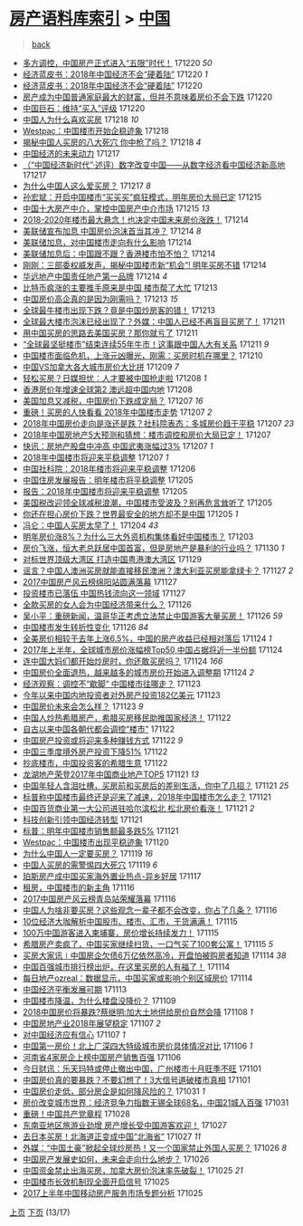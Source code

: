 [房产语料库索引](../../README.md)  > [中国](中国.md)
====
> [back](../README.md)

- [多方调控，中国房产正式进入“五限”时代！](http://jkwz.applinzi.com/ittc/7049166371399664656.html#%E5%A4%9A%E6%96%B9%E8%B0%83%E6%8E%A7%EF%BC%8C%E4%B8%AD%E5%9B%BD%E6%88%BF%E4%BA%A7%E6%AD%A3%E5%BC%8F%E8%BF%9B%E5%85%A5%E2%80%9C%E4%BA%94%E9%99%90%E2%80%9D%E6%97%B6%E4%BB%A3%EF%BC%81) 171220 *50* 
- [经济蓝皮书：2018年中国经济不会“硬着陆”](http://jkwz.applinzi.com/ittc/7049165924928586769.html#%E7%BB%8F%E6%B5%8E%E8%93%9D%E7%9A%AE%E4%B9%A6%EF%BC%9A2018%E5%B9%B4%E4%B8%AD%E5%9B%BD%E7%BB%8F%E6%B5%8E%E4%B8%8D%E4%BC%9A%E2%80%9C%E7%A1%AC%E7%9D%80%E9%99%86%E2%80%9D) 171220 *1* 
- [经济蓝皮书：2018年中国经济不会“硬着陆”](http://jkwz.applinzi.com/ittc/7049107429189485585.html#%E7%BB%8F%E6%B5%8E%E8%93%9D%E7%9A%AE%E4%B9%A6%EF%BC%9A2018%E5%B9%B4%E4%B8%AD%E5%9B%BD%E7%BB%8F%E6%B5%8E%E4%B8%8D%E4%BC%9A%E2%80%9C%E7%A1%AC%E7%9D%80%E9%99%86%E2%80%9D) 171220  
- [房产成为中国普通家庭最大的财富，但并不意味着房价不会下跌](http://jkwz.applinzi.com/ittc/7049104278247965712.html#%E6%88%BF%E4%BA%A7%E6%88%90%E4%B8%BA%E4%B8%AD%E5%9B%BD%E6%99%AE%E9%80%9A%E5%AE%B6%E5%BA%AD%E6%9C%80%E5%A4%A7%E7%9A%84%E8%B4%A2%E5%AF%8C%EF%BC%8C%E4%BD%86%E5%B9%B6%E4%B8%8D%E6%84%8F%E5%91%B3%E7%9D%80%E6%88%BF%E4%BB%B7%E4%B8%8D%E4%BC%9A%E4%B8%8B%E8%B7%8C) 171220  
- [中国巨石：维持“买入”评级](http://jkwz.applinzi.com/ittc/7049103880774747153.html#%E4%B8%AD%E5%9B%BD%E5%B7%A8%E7%9F%B3%EF%BC%9A%E7%BB%B4%E6%8C%81%E2%80%9C%E4%B9%B0%E5%85%A5%E2%80%9D%E8%AF%84%E7%BA%A7) 171220  
- [中国人为什么喜欢买房](http://jkwz.applinzi.com/ittc/7048505724475278353.html#%E4%B8%AD%E5%9B%BD%E4%BA%BA%E4%B8%BA%E4%BB%80%E4%B9%88%E5%96%9C%E6%AC%A2%E4%B9%B0%E6%88%BF) 171218 *10* 
- [Westpac：中国楼市开始企稳迹象](http://jkwz.applinzi.com/ittc/7048503649297237008.html#Westpac%EF%BC%9A%E4%B8%AD%E5%9B%BD%E6%A5%BC%E5%B8%82%E5%BC%80%E5%A7%8B%E4%BC%81%E7%A8%B3%E8%BF%B9%E8%B1%A1) 171218  
- [揭秘中国人买房的八大死穴 你中枪了吗？](http://jkwz.applinzi.com/ittc/7048413788557018128.html#%E6%8F%AD%E7%A7%98%E4%B8%AD%E5%9B%BD%E4%BA%BA%E4%B9%B0%E6%88%BF%E7%9A%84%E5%85%AB%E5%A4%A7%E6%AD%BB%E7%A9%B4+%E4%BD%A0%E4%B8%AD%E6%9E%AA%E4%BA%86%E5%90%97%EF%BC%9F) 171218 *4* 
- [中国经济的未来动力](http://jkwz.applinzi.com/ittc/7047982844889007120.html#%E4%B8%AD%E5%9B%BD%E7%BB%8F%E6%B5%8E%E7%9A%84%E6%9C%AA%E6%9D%A5%E5%8A%A8%E5%8A%9B) 171217  
- [（“中国经济新时代”·述评）数字改变中国——从数字经济看中国经济新高地](http://jkwz.applinzi.com/ittc/7047958735513715729.html#%EF%BC%88%E2%80%9C%E4%B8%AD%E5%9B%BD%E7%BB%8F%E6%B5%8E%E6%96%B0%E6%97%B6%E4%BB%A3%E2%80%9D%C2%B7%E8%BF%B0%E8%AF%84%EF%BC%89%E6%95%B0%E5%AD%97%E6%94%B9%E5%8F%98%E4%B8%AD%E5%9B%BD%E2%80%94%E2%80%94%E4%BB%8E%E6%95%B0%E5%AD%97%E7%BB%8F%E6%B5%8E%E7%9C%8B%E4%B8%AD%E5%9B%BD%E7%BB%8F%E6%B5%8E%E6%96%B0%E9%AB%98%E5%9C%B0) 171217  
- [为什么中国人这么爱买房？](http://jkwz.applinzi.com/ittc/7046526935679632401.html#%E4%B8%BA%E4%BB%80%E4%B9%88%E4%B8%AD%E5%9B%BD%E4%BA%BA%E8%BF%99%E4%B9%88%E7%88%B1%E4%B9%B0%E6%88%BF%EF%BC%9F) 171217 *8* 
- [孙宏斌：开启中国楼市“买买买”疯狂模式，明年房价大局已定](http://jkwz.applinzi.com/ittc/7047306163165611024.html#%E5%AD%99%E5%AE%8F%E6%96%8C%EF%BC%9A%E5%BC%80%E5%90%AF%E4%B8%AD%E5%9B%BD%E6%A5%BC%E5%B8%82%E2%80%9C%E4%B9%B0%E4%B9%B0%E4%B9%B0%E2%80%9D%E7%96%AF%E7%8B%82%E6%A8%A1%E5%BC%8F%EF%BC%8C%E6%98%8E%E5%B9%B4%E6%88%BF%E4%BB%B7%E5%A4%A7%E5%B1%80%E5%B7%B2%E5%AE%9A) 171215  
- [中国十大房产中介，掌控中国房产中介市场](http://jkwz.applinzi.com/ittc/7047259891624838160.html#%E4%B8%AD%E5%9B%BD%E5%8D%81%E5%A4%A7%E6%88%BF%E4%BA%A7%E4%B8%AD%E4%BB%8B%EF%BC%8C%E6%8E%8C%E6%8E%A7%E4%B8%AD%E5%9B%BD%E6%88%BF%E4%BA%A7%E4%B8%AD%E4%BB%8B%E5%B8%82%E5%9C%BA) 171215 *13* 
- [2018-2020年楼市最大悬念！也决定中国未来房价涨跌！](http://jkwz.applinzi.com/ittc/7046994745518195728.html#2018-2020%E5%B9%B4%E6%A5%BC%E5%B8%82%E6%9C%80%E5%A4%A7%E6%82%AC%E5%BF%B5%EF%BC%81%E4%B9%9F%E5%86%B3%E5%AE%9A%E4%B8%AD%E5%9B%BD%E6%9C%AA%E6%9D%A5%E6%88%BF%E4%BB%B7%E6%B6%A8%E8%B7%8C%EF%BC%81) 171214  
- [美联储宣布加息 中国房价泡沫首当其冲？](http://jkwz.applinzi.com/ittc/7046985205745714192.html#%E7%BE%8E%E8%81%94%E5%82%A8%E5%AE%A3%E5%B8%83%E5%8A%A0%E6%81%AF+%E4%B8%AD%E5%9B%BD%E6%88%BF%E4%BB%B7%E6%B3%A1%E6%B2%AB%E9%A6%96%E5%BD%93%E5%85%B6%E5%86%B2%EF%BC%9F) 171214 *8* 
- [美联储加息，对中国楼市走向有什么影响](http://jkwz.applinzi.com/ittc/7046922580114539536.html#%E7%BE%8E%E8%81%94%E5%82%A8%E5%8A%A0%E6%81%AF%EF%BC%8C%E5%AF%B9%E4%B8%AD%E5%9B%BD%E6%A5%BC%E5%B8%82%E8%B5%B0%E5%90%91%E6%9C%89%E4%BB%80%E4%B9%88%E5%BD%B1%E5%93%8D) 171214  
- [美联储加息后：中国跟不跟？香港楼市怕不怕？](http://jkwz.applinzi.com/ittc/7046894498230043664.html#%E7%BE%8E%E8%81%94%E5%82%A8%E5%8A%A0%E6%81%AF%E5%90%8E%EF%BC%9A%E4%B8%AD%E5%9B%BD%E8%B7%9F%E4%B8%8D%E8%B7%9F%EF%BC%9F%E9%A6%99%E6%B8%AF%E6%A5%BC%E5%B8%82%E6%80%95%E4%B8%8D%E6%80%95%EF%BC%9F) 171214  
- [刚刚：三部委权威发声，揭秘中国楼市新“机会”! 明年买房不错](http://jkwz.applinzi.com/ittc/7046883185181328400.html#%E5%88%9A%E5%88%9A%EF%BC%9A%E4%B8%89%E9%83%A8%E5%A7%94%E6%9D%83%E5%A8%81%E5%8F%91%E5%A3%B0%EF%BC%8C%E6%8F%AD%E7%A7%98%E4%B8%AD%E5%9B%BD%E6%A5%BC%E5%B8%82%E6%96%B0%E2%80%9C%E6%9C%BA%E4%BC%9A%E2%80%9D%21+%E6%98%8E%E5%B9%B4%E4%B9%B0%E6%88%BF%E4%B8%8D%E9%94%99) 171214  
- [华远地产中国责任地产第一品牌](http://jkwz.applinzi.com/ittc/7046809585355064337.html#%E5%8D%8E%E8%BF%9C%E5%9C%B0%E4%BA%A7%E4%B8%AD%E5%9B%BD%E8%B4%A3%E4%BB%BB%E5%9C%B0%E4%BA%A7%E7%AC%AC%E4%B8%80%E5%93%81%E7%89%8C) 171214 *4* 
- [比特币疯涨的主要推手原来是中国 楼市帮了大忙](http://jkwz.applinzi.com/ittc/7046654739700253713.html#%E6%AF%94%E7%89%B9%E5%B8%81%E7%96%AF%E6%B6%A8%E7%9A%84%E4%B8%BB%E8%A6%81%E6%8E%A8%E6%89%8B%E5%8E%9F%E6%9D%A5%E6%98%AF%E4%B8%AD%E5%9B%BD+%E6%A5%BC%E5%B8%82%E5%B8%AE%E4%BA%86%E5%A4%A7%E5%BF%99) 171213  
- [中国房价高企真的是因为刚需吗？](http://jkwz.applinzi.com/ittc/7046220870572311568.html#%E4%B8%AD%E5%9B%BD%E6%88%BF%E4%BB%B7%E9%AB%98%E4%BC%81%E7%9C%9F%E7%9A%84%E6%98%AF%E5%9B%A0%E4%B8%BA%E5%88%9A%E9%9C%80%E5%90%97%EF%BC%9F) 171213 *15* 
- [全球最牛楼市出现下跌？竟是中国炒房客的错！](http://jkwz.applinzi.com/ittc/7046561038223279120.html#%E5%85%A8%E7%90%83%E6%9C%80%E7%89%9B%E6%A5%BC%E5%B8%82%E5%87%BA%E7%8E%B0%E4%B8%8B%E8%B7%8C%EF%BC%9F%E7%AB%9F%E6%98%AF%E4%B8%AD%E5%9B%BD%E7%82%92%E6%88%BF%E5%AE%A2%E7%9A%84%E9%94%99%EF%BC%81) 171213  
- [全球最大楼市泡沫已经出现了？外媒：中国人已经不再盲目买房了！](http://jkwz.applinzi.com/ittc/7045892746655564816.html#%E5%85%A8%E7%90%83%E6%9C%80%E5%A4%A7%E6%A5%BC%E5%B8%82%E6%B3%A1%E6%B2%AB%E5%B7%B2%E7%BB%8F%E5%87%BA%E7%8E%B0%E4%BA%86%EF%BC%9F%E5%A4%96%E5%AA%92%EF%BC%9A%E4%B8%AD%E5%9B%BD%E4%BA%BA%E5%B7%B2%E7%BB%8F%E4%B8%8D%E5%86%8D%E7%9B%B2%E7%9B%AE%E4%B9%B0%E6%88%BF%E4%BA%86%EF%BC%81) 171211  
- [用中国买房的思路去美国买房？那你就亏了](http://jkwz.applinzi.com/ittc/7045849749196899345.html#%E7%94%A8%E4%B8%AD%E5%9B%BD%E4%B9%B0%E6%88%BF%E7%9A%84%E6%80%9D%E8%B7%AF%E5%8E%BB%E7%BE%8E%E5%9B%BD%E4%B9%B0%E6%88%BF%EF%BC%9F%E9%82%A3%E4%BD%A0%E5%B0%B1%E4%BA%8F%E4%BA%86) 171211  
- [“全球最坚挺楼市”结束连续55年牛市！这事跟中国人大有关系](http://jkwz.applinzi.com/ittc/7045713887180096529.html#%E2%80%9C%E5%85%A8%E7%90%83%E6%9C%80%E5%9D%9A%E6%8C%BA%E6%A5%BC%E5%B8%82%E2%80%9D%E7%BB%93%E6%9D%9F%E8%BF%9E%E7%BB%AD55%E5%B9%B4%E7%89%9B%E5%B8%82%EF%BC%81%E8%BF%99%E4%BA%8B%E8%B7%9F%E4%B8%AD%E5%9B%BD%E4%BA%BA%E5%A4%A7%E6%9C%89%E5%85%B3%E7%B3%BB) 171211 *9* 
- [中国楼市面临危机，上涨元凶曝光，刚需：买房时机在哪里？](http://jkwz.applinzi.com/ittc/7045414253400425488.html#%E4%B8%AD%E5%9B%BD%E6%A5%BC%E5%B8%82%E9%9D%A2%E4%B8%B4%E5%8D%B1%E6%9C%BA%EF%BC%8C%E4%B8%8A%E6%B6%A8%E5%85%83%E5%87%B6%E6%9B%9D%E5%85%89%EF%BC%8C%E5%88%9A%E9%9C%80%EF%BC%9A%E4%B9%B0%E6%88%BF%E6%97%B6%E6%9C%BA%E5%9C%A8%E5%93%AA%E9%87%8C%EF%BC%9F) 171210  
- [中国VS加拿大各大城市房价大比拼](http://jkwz.applinzi.com/ittc/7044993078824272913.html#%E4%B8%AD%E5%9B%BDVS%E5%8A%A0%E6%8B%BF%E5%A4%A7%E5%90%84%E5%A4%A7%E5%9F%8E%E5%B8%82%E6%88%BF%E4%BB%B7%E5%A4%A7%E6%AF%94%E6%8B%BC) 171209 *7* 
- [轻松买房？日媒担忧：人才要被中国抢走啦](http://jkwz.applinzi.com/ittc/7044841835065771024.html#%E8%BD%BB%E6%9D%BE%E4%B9%B0%E6%88%BF%EF%BC%9F%E6%97%A5%E5%AA%92%E6%8B%85%E5%BF%A7%EF%BC%9A%E4%BA%BA%E6%89%8D%E8%A6%81%E8%A2%AB%E4%B8%AD%E5%9B%BD%E6%8A%A2%E8%B5%B0%E5%95%A6) 171208 *1* 
- [香港房价年增速全球第2 澳远超中国内地](http://jkwz.applinzi.com/ittc/7044641261955318800.html#%E9%A6%99%E6%B8%AF%E6%88%BF%E4%BB%B7%E5%B9%B4%E5%A2%9E%E9%80%9F%E5%85%A8%E7%90%83%E7%AC%AC2+%E6%BE%B3%E8%BF%9C%E8%B6%85%E4%B8%AD%E5%9B%BD%E5%86%85%E5%9C%B0) 171208  
- [美国加息又减税，中国房价下跌成定局？](http://jkwz.applinzi.com/ittc/7044430430944625680.html#%E7%BE%8E%E5%9B%BD%E5%8A%A0%E6%81%AF%E5%8F%88%E5%87%8F%E7%A8%8E%EF%BC%8C%E4%B8%AD%E5%9B%BD%E6%88%BF%E4%BB%B7%E4%B8%8B%E8%B7%8C%E6%88%90%E5%AE%9A%E5%B1%80%EF%BC%9F) 171207 *16* 
- [重磅！买房的人快看看 2018年中国楼市走势](http://jkwz.applinzi.com/ittc/7044325794443166736.html#%E9%87%8D%E7%A3%85%EF%BC%81%E4%B9%B0%E6%88%BF%E7%9A%84%E4%BA%BA%E5%BF%AB%E7%9C%8B%E7%9C%8B+2018%E5%B9%B4%E4%B8%AD%E5%9B%BD%E6%A5%BC%E5%B8%82%E8%B5%B0%E5%8A%BF) 171207 *2* 
- [2018年中国房价走向是涨还是跌？社科院表态：多城房价趋于平稳](http://jkwz.applinzi.com/ittc/7044321242386007057.html#2018%E5%B9%B4%E4%B8%AD%E5%9B%BD%E6%88%BF%E4%BB%B7%E8%B5%B0%E5%90%91%E6%98%AF%E6%B6%A8%E8%BF%98%E6%98%AF%E8%B7%8C%EF%BC%9F%E7%A4%BE%E7%A7%91%E9%99%A2%E8%A1%A8%E6%80%81%EF%BC%9A%E5%A4%9A%E5%9F%8E%E6%88%BF%E4%BB%B7%E8%B6%8B%E4%BA%8E%E5%B9%B3%E7%A8%B3) 171207 *23* 
- [2018年中国房地产5大预测和猜想：楼市调控和房价大局已定！](http://jkwz.applinzi.com/ittc/7044303680663192592.html#2018%E5%B9%B4%E4%B8%AD%E5%9B%BD%E6%88%BF%E5%9C%B0%E4%BA%A75%E5%A4%A7%E9%A2%84%E6%B5%8B%E5%92%8C%E7%8C%9C%E6%83%B3%EF%BC%9A%E6%A5%BC%E5%B8%82%E8%B0%83%E6%8E%A7%E5%92%8C%E6%88%BF%E4%BB%B7%E5%A4%A7%E5%B1%80%E5%B7%B2%E5%AE%9A%EF%BC%81) 171207  
- [快讯：房地产股盘中冲高 中国武夷涨幅过3%](http://jkwz.applinzi.com/ittc/7044271971632677904.html#%E5%BF%AB%E8%AE%AF%EF%BC%9A%E6%88%BF%E5%9C%B0%E4%BA%A7%E8%82%A1%E7%9B%98%E4%B8%AD%E5%86%B2%E9%AB%98+%E4%B8%AD%E5%9B%BD%E6%AD%A6%E5%A4%B7%E6%B6%A8%E5%B9%85%E8%BF%873%25) 171207 *1* 
- [2018年中国楼市将迎来平稳调整](http://jkwz.applinzi.com/ittc/7044117001419621392.html#2018%E5%B9%B4%E4%B8%AD%E5%9B%BD%E6%A5%BC%E5%B8%82%E5%B0%86%E8%BF%8E%E6%9D%A5%E5%B9%B3%E7%A8%B3%E8%B0%83%E6%95%B4) 171207 *1* 
- [中国社科院：2018年楼市将迎来平稳调整](http://jkwz.applinzi.com/ittc/7043885268015252496.html#%E4%B8%AD%E5%9B%BD%E7%A4%BE%E7%A7%91%E9%99%A2%EF%BC%9A2018%E5%B9%B4%E6%A5%BC%E5%B8%82%E5%B0%86%E8%BF%8E%E6%9D%A5%E5%B9%B3%E7%A8%B3%E8%B0%83%E6%95%B4) 171206  
- [中国住房发展报告：明年楼市将平稳调整](http://jkwz.applinzi.com/ittc/7043716734731682832.html#%E4%B8%AD%E5%9B%BD%E4%BD%8F%E6%88%BF%E5%8F%91%E5%B1%95%E6%8A%A5%E5%91%8A%EF%BC%9A%E6%98%8E%E5%B9%B4%E6%A5%BC%E5%B8%82%E5%B0%86%E5%B9%B3%E7%A8%B3%E8%B0%83%E6%95%B4) 171205  
- [报告：2018年中国楼市将迎来平稳调整](http://jkwz.applinzi.com/ittc/7043680685628326929.html#%E6%8A%A5%E5%91%8A%EF%BC%9A2018%E5%B9%B4%E4%B8%AD%E5%9B%BD%E6%A5%BC%E5%B8%82%E5%B0%86%E8%BF%8E%E6%9D%A5%E5%B9%B3%E7%A8%B3%E8%B0%83%E6%95%B4) 171205  
- [美国税改迎领全球减税浪潮，中国楼市受波及？别再危言耸听了](http://jkwz.applinzi.com/ittc/7043645935941321745.html#%E7%BE%8E%E5%9B%BD%E7%A8%8E%E6%94%B9%E8%BF%8E%E9%A2%86%E5%85%A8%E7%90%83%E5%87%8F%E7%A8%8E%E6%B5%AA%E6%BD%AE%EF%BC%8C%E4%B8%AD%E5%9B%BD%E6%A5%BC%E5%B8%82%E5%8F%97%E6%B3%A2%E5%8F%8A%EF%BC%9F%E5%88%AB%E5%86%8D%E5%8D%B1%E8%A8%80%E8%80%B8%E5%90%AC%E4%BA%86) 171205  
- [你还在担心房价下跌？世界最安全的地方却不是中国](http://jkwz.applinzi.com/ittc/7043631024230106128.html#%E4%BD%A0%E8%BF%98%E5%9C%A8%E6%8B%85%E5%BF%83%E6%88%BF%E4%BB%B7%E4%B8%8B%E8%B7%8C%EF%BC%9F%E4%B8%96%E7%95%8C%E6%9C%80%E5%AE%89%E5%85%A8%E7%9A%84%E5%9C%B0%E6%96%B9%E5%8D%B4%E4%B8%8D%E6%98%AF%E4%B8%AD%E5%9B%BD) 171205 *1* 
- [冯仑：中国人买房太早了！](http://jkwz.applinzi.com/ittc/7043141913434129425.html#%E5%86%AF%E4%BB%91%EF%BC%9A%E4%B8%AD%E5%9B%BD%E4%BA%BA%E4%B9%B0%E6%88%BF%E5%A4%AA%E6%97%A9%E4%BA%86%EF%BC%81) 171204 *43* 
- [明年房价涨8%？为什么三大外资机构集体看好中国楼市？](http://jkwz.applinzi.com/ittc/7042887767418209296.html#%E6%98%8E%E5%B9%B4%E6%88%BF%E4%BB%B7%E6%B6%A88%25%EF%BC%9F%E4%B8%BA%E4%BB%80%E4%B9%88%E4%B8%89%E5%A4%A7%E5%A4%96%E8%B5%84%E6%9C%BA%E6%9E%84%E9%9B%86%E4%BD%93%E7%9C%8B%E5%A5%BD%E4%B8%AD%E5%9B%BD%E6%A5%BC%E5%B8%82%EF%BC%9F) 171203  
- [房价飞涨，恒大老总跃居中国首富，但是房地产是暴利的行业吗？](http://jkwz.applinzi.com/ittc/7041710430815257616.html#%E6%88%BF%E4%BB%B7%E9%A3%9E%E6%B6%A8%EF%BC%8C%E6%81%92%E5%A4%A7%E8%80%81%E6%80%BB%E8%B7%83%E5%B1%85%E4%B8%AD%E5%9B%BD%E9%A6%96%E5%AF%8C%EF%BC%8C%E4%BD%86%E6%98%AF%E6%88%BF%E5%9C%B0%E4%BA%A7%E6%98%AF%E6%9A%B4%E5%88%A9%E7%9A%84%E8%A1%8C%E4%B8%9A%E5%90%97%EF%BC%9F) 171130 *1* 
- [对标世界顶级大湾区 打造中国粤港澳大湾区](http://jkwz.applinzi.com/ittc/7041340426307503120.html#%E5%AF%B9%E6%A0%87%E4%B8%96%E7%95%8C%E9%A1%B6%E7%BA%A7%E5%A4%A7%E6%B9%BE%E5%8C%BA+%E6%89%93%E9%80%A0%E4%B8%AD%E5%9B%BD%E7%B2%A4%E6%B8%AF%E6%BE%B3%E5%A4%A7%E6%B9%BE%E5%8C%BA) 171129  
- [谣言？中国人澳洲买房就能直接移民澳洲？澳大利亚买房能拿绿卡？](http://jkwz.applinzi.com/ittc/7039517731655779344.html#%E8%B0%A3%E8%A8%80%EF%BC%9F%E4%B8%AD%E5%9B%BD%E4%BA%BA%E6%BE%B3%E6%B4%B2%E4%B9%B0%E6%88%BF%E5%B0%B1%E8%83%BD%E7%9B%B4%E6%8E%A5%E7%A7%BB%E6%B0%91%E6%BE%B3%E6%B4%B2%EF%BC%9F%E6%BE%B3%E5%A4%A7%E5%88%A9%E4%BA%9A%E4%B9%B0%E6%88%BF%E8%83%BD%E6%8B%BF%E7%BB%BF%E5%8D%A1%EF%BC%9F) 171127 *2* 
- [2017中国房产风云榜绵阳站圆满落幕](http://jkwz.applinzi.com/ittc/7040591500944081937.html#2017%E4%B8%AD%E5%9B%BD%E6%88%BF%E4%BA%A7%E9%A3%8E%E4%BA%91%E6%A6%9C%E7%BB%B5%E9%98%B3%E7%AB%99%E5%9C%86%E6%BB%A1%E8%90%BD%E5%B9%95) 171127  
- [投资楼市已落伍 中国热钱流向这一领域](http://jkwz.applinzi.com/ittc/7040541569042613265.html#%E6%8A%95%E8%B5%84%E6%A5%BC%E5%B8%82%E5%B7%B2%E8%90%BD%E4%BC%8D+%E4%B8%AD%E5%9B%BD%E7%83%AD%E9%92%B1%E6%B5%81%E5%90%91%E8%BF%99%E4%B8%80%E9%A2%86%E5%9F%9F) 171127  
- [全款买房的女人会为中国经济带来什么？](http://jkwz.applinzi.com/ittc/7040370138027656208.html#%E5%85%A8%E6%AC%BE%E4%B9%B0%E6%88%BF%E7%9A%84%E5%A5%B3%E4%BA%BA%E4%BC%9A%E4%B8%BA%E4%B8%AD%E5%9B%BD%E7%BB%8F%E6%B5%8E%E5%B8%A6%E6%9D%A5%E4%BB%80%E4%B9%88%EF%BC%9F) 171126  
- [吴小平：重磅新闻，温哥华正考虑立法禁止中国游客大量买房！](http://jkwz.applinzi.com/ittc/7040239653028889616.html#%E5%90%B4%E5%B0%8F%E5%B9%B3%EF%BC%9A%E9%87%8D%E7%A3%85%E6%96%B0%E9%97%BB%EF%BC%8C%E6%B8%A9%E5%93%A5%E5%8D%8E%E6%AD%A3%E8%80%83%E8%99%91%E7%AB%8B%E6%B3%95%E7%A6%81%E6%AD%A2%E4%B8%AD%E5%9B%BD%E6%B8%B8%E5%AE%A2%E5%A4%A7%E9%87%8F%E4%B9%B0%E6%88%BF%EF%BC%81) 171126 *59* 
- [中国楼市发生转折性变化](http://jkwz.applinzi.com/ittc/7040197726321509392.html#%E4%B8%AD%E5%9B%BD%E6%A5%BC%E5%B8%82%E5%8F%91%E7%94%9F%E8%BD%AC%E6%8A%98%E6%80%A7%E5%8F%98%E5%8C%96) 171126 *84* 
- [全美房价相较于去年上涨6.5%，中国的房产收益已经相对落后](http://jkwz.applinzi.com/ittc/7039583111036273681.html#%E5%85%A8%E7%BE%8E%E6%88%BF%E4%BB%B7%E7%9B%B8%E8%BE%83%E4%BA%8E%E5%8E%BB%E5%B9%B4%E4%B8%8A%E6%B6%A86.5%25%EF%BC%8C%E4%B8%AD%E5%9B%BD%E7%9A%84%E6%88%BF%E4%BA%A7%E6%94%B6%E7%9B%8A%E5%B7%B2%E7%BB%8F%E7%9B%B8%E5%AF%B9%E8%90%BD%E5%90%8E) 171124 *1* 
- [2017年上半年，全球城市房价涨幅榜Top50,中国占据将近一半份额](http://jkwz.applinzi.com/ittc/7039578574300906513.html#2017%E5%B9%B4%E4%B8%8A%E5%8D%8A%E5%B9%B4%EF%BC%8C%E5%85%A8%E7%90%83%E5%9F%8E%E5%B8%82%E6%88%BF%E4%BB%B7%E6%B6%A8%E5%B9%85%E6%A6%9CTop50%2C%E4%B8%AD%E5%9B%BD%E5%8D%A0%E6%8D%AE%E5%B0%86%E8%BF%91%E4%B8%80%E5%8D%8A%E4%BB%BD%E9%A2%9D) 171124  
- [连中国大妈们都开始炒房时，你还敢买房吗？](http://jkwz.applinzi.com/ittc/7039559276765381649.html#%E8%BF%9E%E4%B8%AD%E5%9B%BD%E5%A4%A7%E5%A6%88%E4%BB%AC%E9%83%BD%E5%BC%80%E5%A7%8B%E7%82%92%E6%88%BF%E6%97%B6%EF%BC%8C%E4%BD%A0%E8%BF%98%E6%95%A2%E4%B9%B0%E6%88%BF%E5%90%97%EF%BC%9F) 171124 *166* 
- [中国房价全面退热，越来越多的城市房价开始进入调整期](http://jkwz.applinzi.com/ittc/7039456949119239185.html#%E4%B8%AD%E5%9B%BD%E6%88%BF%E4%BB%B7%E5%85%A8%E9%9D%A2%E9%80%80%E7%83%AD%EF%BC%8C%E8%B6%8A%E6%9D%A5%E8%B6%8A%E5%A4%9A%E7%9A%84%E5%9F%8E%E5%B8%82%E6%88%BF%E4%BB%B7%E5%BC%80%E5%A7%8B%E8%BF%9B%E5%85%A5%E8%B0%83%E6%95%B4%E6%9C%9F) 171124 *2* 
- [经济观察：调控不“歇脚” 中国楼市往哪走？](http://jkwz.applinzi.com/ittc/7039216737457800209.html#%E7%BB%8F%E6%B5%8E%E8%A7%82%E5%AF%9F%EF%BC%9A%E8%B0%83%E6%8E%A7%E4%B8%8D%E2%80%9C%E6%AD%87%E8%84%9A%E2%80%9D+%E4%B8%AD%E5%9B%BD%E6%A5%BC%E5%B8%82%E5%BE%80%E5%93%AA%E8%B5%B0%EF%BC%9F) 171123  
- [今年以来中国内地投资者对外房产投资182亿美元](http://jkwz.applinzi.com/ittc/7039075095610393617.html#%E4%BB%8A%E5%B9%B4%E4%BB%A5%E6%9D%A5%E4%B8%AD%E5%9B%BD%E5%86%85%E5%9C%B0%E6%8A%95%E8%B5%84%E8%80%85%E5%AF%B9%E5%A4%96%E6%88%BF%E4%BA%A7%E6%8A%95%E8%B5%84182%E4%BA%BF%E7%BE%8E%E5%85%83) 171123  
- [中国房价未来会怎么样？](http://jkwz.applinzi.com/ittc/7039050681351144465.html#%E4%B8%AD%E5%9B%BD%E6%88%BF%E4%BB%B7%E6%9C%AA%E6%9D%A5%E4%BC%9A%E6%80%8E%E4%B9%88%E6%A0%B7%EF%BC%9F) 171123 *9* 
- [中国人炒热希腊房产，希腊买房移民助推国家经济！](http://jkwz.applinzi.com/ittc/7038829831570064400.html#%E4%B8%AD%E5%9B%BD%E4%BA%BA%E7%82%92%E7%83%AD%E5%B8%8C%E8%85%8A%E6%88%BF%E4%BA%A7%EF%BC%8C%E5%B8%8C%E8%85%8A%E4%B9%B0%E6%88%BF%E7%A7%BB%E6%B0%91%E5%8A%A9%E6%8E%A8%E5%9B%BD%E5%AE%B6%E7%BB%8F%E6%B5%8E%EF%BC%81) 171122  
- [自古以来中国各朝代都会调控“楼市”](http://jkwz.applinzi.com/ittc/7038809686931932176.html#%E8%87%AA%E5%8F%A4%E4%BB%A5%E6%9D%A5%E4%B8%AD%E5%9B%BD%E5%90%84%E6%9C%9D%E4%BB%A3%E9%83%BD%E4%BC%9A%E8%B0%83%E6%8E%A7%E2%80%9C%E6%A5%BC%E5%B8%82%E2%80%9D) 171122  
- [中国房产投资或将迎来多种赚钱方式](http://jkwz.applinzi.com/ittc/7038720428065948689.html#%E4%B8%AD%E5%9B%BD%E6%88%BF%E4%BA%A7%E6%8A%95%E8%B5%84%E6%88%96%E5%B0%86%E8%BF%8E%E6%9D%A5%E5%A4%9A%E7%A7%8D%E8%B5%9A%E9%92%B1%E6%96%B9%E5%BC%8F) 171122 *9* 
- [中国三季度境外房产投资下降51%](http://jkwz.applinzi.com/ittc/7038703131901297681.html#%E4%B8%AD%E5%9B%BD%E4%B8%89%E5%AD%A3%E5%BA%A6%E5%A2%83%E5%A4%96%E6%88%BF%E4%BA%A7%E6%8A%95%E8%B5%84%E4%B8%8B%E9%99%8D51%25) 171122  
- [抄底楼市，中国投资客的希腊生意](http://jkwz.applinzi.com/ittc/7038585655544775696.html#%E6%8A%84%E5%BA%95%E6%A5%BC%E5%B8%82%EF%BC%8C%E4%B8%AD%E5%9B%BD%E6%8A%95%E8%B5%84%E5%AE%A2%E7%9A%84%E5%B8%8C%E8%85%8A%E7%94%9F%E6%84%8F) 171122  
- [龙湖地产荣登2017年中国商业地产TOP5](http://jkwz.applinzi.com/ittc/7038456587331568656.html#%E9%BE%99%E6%B9%96%E5%9C%B0%E4%BA%A7%E8%8D%A3%E7%99%BB2017%E5%B9%B4%E4%B8%AD%E5%9B%BD%E5%95%86%E4%B8%9A%E5%9C%B0%E4%BA%A7TOP5) 171121 *13* 
- [中国年轻人含泪吐槽，买房前和买房后的差别生活，你中了几招？](http://jkwz.applinzi.com/ittc/7038414229726561296.html#%E4%B8%AD%E5%9B%BD%E5%B9%B4%E8%BD%BB%E4%BA%BA%E5%90%AB%E6%B3%AA%E5%90%90%E6%A7%BD%EF%BC%8C%E4%B9%B0%E6%88%BF%E5%89%8D%E5%92%8C%E4%B9%B0%E6%88%BF%E5%90%8E%E7%9A%84%E5%B7%AE%E5%88%AB%E7%94%9F%E6%B4%BB%EF%BC%8C%E4%BD%A0%E4%B8%AD%E4%BA%86%E5%87%A0%E6%8B%9B%EF%BC%9F) 171121 *25* 
- [标普称中国楼市最终还是迎来了减速，2018年中国楼市怎么走？](http://jkwz.applinzi.com/ittc/7038322175910609936.html#%E6%A0%87%E6%99%AE%E7%A7%B0%E4%B8%AD%E5%9B%BD%E6%A5%BC%E5%B8%82%E6%9C%80%E7%BB%88%E8%BF%98%E6%98%AF%E8%BF%8E%E6%9D%A5%E4%BA%86%E5%87%8F%E9%80%9F%EF%BC%8C2018%E5%B9%B4%E4%B8%AD%E5%9B%BD%E6%A5%BC%E5%B8%82%E6%80%8E%E4%B9%88%E8%B5%B0%EF%BC%9F) 171121  
- [中国百货商业第一大公司进驻哈尔滨松北 松北房价看涨！](http://jkwz.applinzi.com/ittc/7038309418033218576.html#%E4%B8%AD%E5%9B%BD%E7%99%BE%E8%B4%A7%E5%95%86%E4%B8%9A%E7%AC%AC%E4%B8%80%E5%A4%A7%E5%85%AC%E5%8F%B8%E8%BF%9B%E9%A9%BB%E5%93%88%E5%B0%94%E6%BB%A8%E6%9D%BE%E5%8C%97+%E6%9D%BE%E5%8C%97%E6%88%BF%E4%BB%B7%E7%9C%8B%E6%B6%A8%EF%BC%81) 171121 *2* 
- [科技创新引领中国经济转型](http://jkwz.applinzi.com/ittc/7038303775222137873.html#%E7%A7%91%E6%8A%80%E5%88%9B%E6%96%B0%E5%BC%95%E9%A2%86%E4%B8%AD%E5%9B%BD%E7%BB%8F%E6%B5%8E%E8%BD%AC%E5%9E%8B) 171121  
- [标普：明年中国楼市销售额最多跌5%](http://jkwz.applinzi.com/ittc/7038277812530709520.html#%E6%A0%87%E6%99%AE%EF%BC%9A%E6%98%8E%E5%B9%B4%E4%B8%AD%E5%9B%BD%E6%A5%BC%E5%B8%82%E9%94%80%E5%94%AE%E9%A2%9D%E6%9C%80%E5%A4%9A%E8%B7%8C5%25) 171121  
- [Westpac：中国楼市出现平稳迹象](http://jkwz.applinzi.com/ittc/7038110444751946769.html#Westpac%EF%BC%9A%E4%B8%AD%E5%9B%BD%E6%A5%BC%E5%B8%82%E5%87%BA%E7%8E%B0%E5%B9%B3%E7%A8%B3%E8%BF%B9%E8%B1%A1) 171120  
- [为什么中国人一定要买房？](http://jkwz.applinzi.com/ittc/7037768038705792016.html#%E4%B8%BA%E4%BB%80%E4%B9%88%E4%B8%AD%E5%9B%BD%E4%BA%BA%E4%B8%80%E5%AE%9A%E8%A6%81%E4%B9%B0%E6%88%BF%EF%BC%9F) 171119 *16* 
- [中国人买房的需警惕四大死穴](http://jkwz.applinzi.com/ittc/7037575075962815505.html#%E4%B8%AD%E5%9B%BD%E4%BA%BA%E4%B9%B0%E6%88%BF%E7%9A%84%E9%9C%80%E8%AD%A6%E6%83%95%E5%9B%9B%E5%A4%A7%E6%AD%BB%E7%A9%B4) 171119 *6* 
- [珀斯房产成中国买家海外置业热点-异乡好居](http://jkwz.applinzi.com/ittc/7036864071301858321.html#%E7%8F%80%E6%96%AF%E6%88%BF%E4%BA%A7%E6%88%90%E4%B8%AD%E5%9B%BD%E4%B9%B0%E5%AE%B6%E6%B5%B7%E5%A4%96%E7%BD%AE%E4%B8%9A%E7%83%AD%E7%82%B9-%E5%BC%82%E4%B9%A1%E5%A5%BD%E5%B1%85) 171117  
- [租房，中国楼市的新主角](http://jkwz.applinzi.com/ittc/7036585909061944336.html#%E7%A7%9F%E6%88%BF%EF%BC%8C%E4%B8%AD%E5%9B%BD%E6%A5%BC%E5%B8%82%E7%9A%84%E6%96%B0%E4%B8%BB%E8%A7%92) 171116  
- [2017中国房产风云榜青岛站荣耀落幕](http://jkwz.applinzi.com/ittc/7036498845314319376.html#2017%E4%B8%AD%E5%9B%BD%E6%88%BF%E4%BA%A7%E9%A3%8E%E4%BA%91%E6%A6%9C%E9%9D%92%E5%B2%9B%E7%AB%99%E8%8D%A3%E8%80%80%E8%90%BD%E5%B9%95) 171116  
- [中国人为啥非要买房？这些观念一辈子都不会改变，你占了几条？](http://jkwz.applinzi.com/ittc/7036483151998747664.html#%E4%B8%AD%E5%9B%BD%E4%BA%BA%E4%B8%BA%E5%95%A5%E9%9D%9E%E8%A6%81%E4%B9%B0%E6%88%BF%EF%BC%9F%E8%BF%99%E4%BA%9B%E8%A7%82%E5%BF%B5%E4%B8%80%E8%BE%88%E5%AD%90%E9%83%BD%E4%B8%8D%E4%BC%9A%E6%94%B9%E5%8F%98%EF%BC%8C%E4%BD%A0%E5%8D%A0%E4%BA%86%E5%87%A0%E6%9D%A1%EF%BC%9F) 171116  
- [10位经济大咖解析中国股市、楼市、汇市，干货满满！](http://jkwz.applinzi.com/ittc/7036192836414866449.html#10%E4%BD%8D%E7%BB%8F%E6%B5%8E%E5%A4%A7%E5%92%96%E8%A7%A3%E6%9E%90%E4%B8%AD%E5%9B%BD%E8%82%A1%E5%B8%82%E3%80%81%E6%A5%BC%E5%B8%82%E3%80%81%E6%B1%87%E5%B8%82%EF%BC%8C%E5%B9%B2%E8%B4%A7%E6%BB%A1%E6%BB%A1%EF%BC%81) 171115  
- [100万中国游客进入柬埔寨，房价增长持续发力！](http://jkwz.applinzi.com/ittc/7036119747974923281.html#100%E4%B8%87%E4%B8%AD%E5%9B%BD%E6%B8%B8%E5%AE%A2%E8%BF%9B%E5%85%A5%E6%9F%AC%E5%9F%94%E5%AF%A8%EF%BC%8C%E6%88%BF%E4%BB%B7%E5%A2%9E%E9%95%BF%E6%8C%81%E7%BB%AD%E5%8F%91%E5%8A%9B%EF%BC%81) 171115  
- [希腊房产卖疯了，中国买家继续扫货，一口气买了100套公寓！](http://jkwz.applinzi.com/ittc/7036104997232706577.html#%E5%B8%8C%E8%85%8A%E6%88%BF%E4%BA%A7%E5%8D%96%E7%96%AF%E4%BA%86%EF%BC%8C%E4%B8%AD%E5%9B%BD%E4%B9%B0%E5%AE%B6%E7%BB%A7%E7%BB%AD%E6%89%AB%E8%B4%A7%EF%BC%8C%E4%B8%80%E5%8F%A3%E6%B0%94%E4%B9%B0%E4%BA%86100%E5%A5%97%E5%85%AC%E5%AF%93%EF%BC%81) 171115 *5* 
- [买房大家讯∣中国房企欠债6万亿依然高冷，开盘怕被购房者知道](http://jkwz.applinzi.com/ittc/7035844351366792209.html#%E4%B9%B0%E6%88%BF%E5%A4%A7%E5%AE%B6%E8%AE%AF%E2%88%A3%E4%B8%AD%E5%9B%BD%E6%88%BF%E4%BC%81%E6%AC%A0%E5%80%BA6%E4%B8%87%E4%BA%BF%E4%BE%9D%E7%84%B6%E9%AB%98%E5%86%B7%EF%BC%8C%E5%BC%80%E7%9B%98%E6%80%95%E8%A2%AB%E8%B4%AD%E6%88%BF%E8%80%85%E7%9F%A5%E9%81%93) 171114 *38* 
- [中国百强城市排行榜出炉，在这里买房的人有福了！](http://jkwz.applinzi.com/ittc/7035842236997174288.html#%E4%B8%AD%E5%9B%BD%E7%99%BE%E5%BC%BA%E5%9F%8E%E5%B8%82%E6%8E%92%E8%A1%8C%E6%A6%9C%E5%87%BA%E7%82%89%EF%BC%8C%E5%9C%A8%E8%BF%99%E9%87%8C%E4%B9%B0%E6%88%BF%E7%9A%84%E4%BA%BA%E6%9C%89%E7%A6%8F%E4%BA%86%EF%BC%81) 171114  
- [每日地产ozreal：数据显示，中国买家或影响个别区域房价](http://jkwz.applinzi.com/ittc/7035681447241843729.html#%E6%AF%8F%E6%97%A5%E5%9C%B0%E4%BA%A7ozreal%EF%BC%9A%E6%95%B0%E6%8D%AE%E6%98%BE%E7%A4%BA%EF%BC%8C%E4%B8%AD%E5%9B%BD%E4%B9%B0%E5%AE%B6%E6%88%96%E5%BD%B1%E5%93%8D%E4%B8%AA%E5%88%AB%E5%8C%BA%E5%9F%9F%E6%88%BF%E4%BB%B7) 171114  
- [中国经济平衡发展可期](http://jkwz.applinzi.com/ittc/7035355828868088849.html#%E4%B8%AD%E5%9B%BD%E7%BB%8F%E6%B5%8E%E5%B9%B3%E8%A1%A1%E5%8F%91%E5%B1%95%E5%8F%AF%E6%9C%9F) 171113  
- [中国楼市降温，为什么楼盘没降价？](http://jkwz.applinzi.com/ittc/7033966670970881040.html#%E4%B8%AD%E5%9B%BD%E6%A5%BC%E5%B8%82%E9%99%8D%E6%B8%A9%EF%BC%8C%E4%B8%BA%E4%BB%80%E4%B9%88%E6%A5%BC%E7%9B%98%E6%B2%A1%E9%99%8D%E4%BB%B7%EF%BC%9F) 171109  
- [2018中国房价将暴跌?蔡继明:加大土地供给房价自然会降](http://jkwz.applinzi.com/ittc/7033541630362125328.html#2018%E4%B8%AD%E5%9B%BD%E6%88%BF%E4%BB%B7%E5%B0%86%E6%9A%B4%E8%B7%8C%3F%E8%94%A1%E7%BB%A7%E6%98%8E%3A%E5%8A%A0%E5%A4%A7%E5%9C%9F%E5%9C%B0%E4%BE%9B%E7%BB%99%E6%88%BF%E4%BB%B7%E8%87%AA%E7%84%B6%E4%BC%9A%E9%99%8D) 171108 *1* 
- [中国房地产业2018年展望稳定](http://jkwz.applinzi.com/ittc/7033311658578019345.html#%E4%B8%AD%E5%9B%BD%E6%88%BF%E5%9C%B0%E4%BA%A7%E4%B8%9A2018%E5%B9%B4%E5%B1%95%E6%9C%9B%E7%A8%B3%E5%AE%9A) 171107 *2* 
- [对中国经济应有信心](http://jkwz.applinzi.com/ittc/7032983787875599377.html#%E5%AF%B9%E4%B8%AD%E5%9B%BD%E7%BB%8F%E6%B5%8E%E5%BA%94%E6%9C%89%E4%BF%A1%E5%BF%83) 171107 *1* 
- [中国第一房价！北上广深四大特级城市房价具体情况对比](http://jkwz.applinzi.com/ittc/7032950842406208528.html#%E4%B8%AD%E5%9B%BD%E7%AC%AC%E4%B8%80%E6%88%BF%E4%BB%B7%EF%BC%81%E5%8C%97%E4%B8%8A%E5%B9%BF%E6%B7%B1%E5%9B%9B%E5%A4%A7%E7%89%B9%E7%BA%A7%E5%9F%8E%E5%B8%82%E6%88%BF%E4%BB%B7%E5%85%B7%E4%BD%93%E6%83%85%E5%86%B5%E5%AF%B9%E6%AF%94) 171106 *1* 
- [河南省4家房企上榜中国房产销售百强](http://jkwz.applinzi.com/ittc/7032723750179570704.html#%E6%B2%B3%E5%8D%97%E7%9C%814%E5%AE%B6%E6%88%BF%E4%BC%81%E4%B8%8A%E6%A6%9C%E4%B8%AD%E5%9B%BD%E6%88%BF%E4%BA%A7%E9%94%80%E5%94%AE%E7%99%BE%E5%BC%BA) 171106  
- [今日财讯：乐天玛特或停止撤出中国，广州楼市十月旺季不旺](http://jkwz.applinzi.com/ittc/7031025824470402065.html#%E4%BB%8A%E6%97%A5%E8%B4%A2%E8%AE%AF%EF%BC%9A%E4%B9%90%E5%A4%A9%E7%8E%9B%E7%89%B9%E6%88%96%E5%81%9C%E6%AD%A2%E6%92%A4%E5%87%BA%E4%B8%AD%E5%9B%BD%EF%BC%8C%E5%B9%BF%E5%B7%9E%E6%A5%BC%E5%B8%82%E5%8D%81%E6%9C%88%E6%97%BA%E5%AD%A3%E4%B8%8D%E6%97%BA) 171101  
- [中国房价真的要暴跌？不要幻想了！3大信号道破楼市真相](http://jkwz.applinzi.com/ittc/7030968587278353425.html#%E4%B8%AD%E5%9B%BD%E6%88%BF%E4%BB%B7%E7%9C%9F%E7%9A%84%E8%A6%81%E6%9A%B4%E8%B7%8C%EF%BC%9F%E4%B8%8D%E8%A6%81%E5%B9%BB%E6%83%B3%E4%BA%86%EF%BC%813%E5%A4%A7%E4%BF%A1%E5%8F%B7%E9%81%93%E7%A0%B4%E6%A5%BC%E5%B8%82%E7%9C%9F%E7%9B%B8) 171101  
- [中国房价走低，部分房企是如何降风险的？](http://jkwz.applinzi.com/ittc/7030625271626073105.html#%E4%B8%AD%E5%9B%BD%E6%88%BF%E4%BB%B7%E8%B5%B0%E4%BD%8E%EF%BC%8C%E9%83%A8%E5%88%86%E6%88%BF%E4%BC%81%E6%98%AF%E5%A6%82%E4%BD%95%E9%99%8D%E9%A3%8E%E9%99%A9%E7%9A%84%EF%BC%9F) 171031 *1* 
- [房价改变城市世界：经济竞争力指数无锡全球68名，中国21城入百强](http://jkwz.applinzi.com/ittc/7030561453726237712.html#%E6%88%BF%E4%BB%B7%E6%94%B9%E5%8F%98%E5%9F%8E%E5%B8%82%E4%B8%96%E7%95%8C%EF%BC%9A%E7%BB%8F%E6%B5%8E%E7%AB%9E%E4%BA%89%E5%8A%9B%E6%8C%87%E6%95%B0%E6%97%A0%E9%94%A1%E5%85%A8%E7%90%8368%E5%90%8D%EF%BC%8C%E4%B8%AD%E5%9B%BD21%E5%9F%8E%E5%85%A5%E7%99%BE%E5%BC%BA) 171031  
- [重磅！中国共产党章程](http://jkwz.applinzi.com/ittc/7029607088421078033.html#%E9%87%8D%E7%A3%85%EF%BC%81%E4%B8%AD%E5%9B%BD%E5%85%B1%E4%BA%A7%E5%85%9A%E7%AB%A0%E7%A8%8B) 171028  
- [东南亚地区旅游业劲增 房产增长受中国游客欢迎！](http://jkwz.applinzi.com/ittc/7029144575048942609.html#%E4%B8%9C%E5%8D%97%E4%BA%9A%E5%9C%B0%E5%8C%BA%E6%97%85%E6%B8%B8%E4%B8%9A%E5%8A%B2%E5%A2%9E+%E6%88%BF%E4%BA%A7%E5%A2%9E%E9%95%BF%E5%8F%97%E4%B8%AD%E5%9B%BD%E6%B8%B8%E5%AE%A2%E6%AC%A2%E8%BF%8E%EF%BC%81) 171027  
- [去日本买房！北海道正变成中国“北海省”](http://jkwz.applinzi.com/ittc/7029057602451932177.html#%E5%8E%BB%E6%97%A5%E6%9C%AC%E4%B9%B0%E6%88%BF%EF%BC%81%E5%8C%97%E6%B5%B7%E9%81%93%E6%AD%A3%E5%8F%98%E6%88%90%E4%B8%AD%E5%9B%BD%E2%80%9C%E5%8C%97%E6%B5%B7%E7%9C%81%E2%80%9D) 171027 *11* 
- [外媒：“中国土豪”掀起全球炒房热！又一个国家禁止外国人买房？](http://jkwz.applinzi.com/ittc/7028799173175018512.html#%E5%A4%96%E5%AA%92%EF%BC%9A%E2%80%9C%E4%B8%AD%E5%9B%BD%E5%9C%9F%E8%B1%AA%E2%80%9D%E6%8E%80%E8%B5%B7%E5%85%A8%E7%90%83%E7%82%92%E6%88%BF%E7%83%AD%EF%BC%81%E5%8F%88%E4%B8%80%E4%B8%AA%E5%9B%BD%E5%AE%B6%E7%A6%81%E6%AD%A2%E5%A4%96%E5%9B%BD%E4%BA%BA%E4%B9%B0%E6%88%BF%EF%BC%9F) 171026 *8* 
- [中国房产发展史如何，未来会走向什么地步？](http://jkwz.applinzi.com/ittc/7028703919017034769.html#%E4%B8%AD%E5%9B%BD%E6%88%BF%E4%BA%A7%E5%8F%91%E5%B1%95%E5%8F%B2%E5%A6%82%E4%BD%95%EF%BC%8C%E6%9C%AA%E6%9D%A5%E4%BC%9A%E8%B5%B0%E5%90%91%E4%BB%80%E4%B9%88%E5%9C%B0%E6%AD%A5%EF%BC%9F) 171026  
- [中国资金禁止出海买房，加拿大房价泡沫率先破裂！](http://jkwz.applinzi.com/ittc/7028477374688134160.html#%E4%B8%AD%E5%9B%BD%E8%B5%84%E9%87%91%E7%A6%81%E6%AD%A2%E5%87%BA%E6%B5%B7%E4%B9%B0%E6%88%BF%EF%BC%8C%E5%8A%A0%E6%8B%BF%E5%A4%A7%E6%88%BF%E4%BB%B7%E6%B3%A1%E6%B2%AB%E7%8E%87%E5%85%88%E7%A0%B4%E8%A3%82%EF%BC%81) 171025 *21* 
- [中国楼市长效机制现全面开启信号](http://jkwz.applinzi.com/ittc/7028432501104706577.html#%E4%B8%AD%E5%9B%BD%E6%A5%BC%E5%B8%82%E9%95%BF%E6%95%88%E6%9C%BA%E5%88%B6%E7%8E%B0%E5%85%A8%E9%9D%A2%E5%BC%80%E5%90%AF%E4%BF%A1%E5%8F%B7) 171025  
- [2017上半年中国移动房产服务市场专题分析](http://jkwz.applinzi.com/ittc/7028333545934816272.html#2017%E4%B8%8A%E5%8D%8A%E5%B9%B4%E4%B8%AD%E5%9B%BD%E7%A7%BB%E5%8A%A8%E6%88%BF%E4%BA%A7%E6%9C%8D%E5%8A%A1%E5%B8%82%E5%9C%BA%E4%B8%93%E9%A2%98%E5%88%86%E6%9E%90) 171025  


 [上页](中国14.md) [下页](中国12.md)          (13/17)